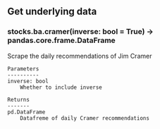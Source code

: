 ## Get underlying data 
### stocks.ba.cramer(inverse: bool = True) -> pandas.core.frame.DataFrame

Scrape the daily recommendations of Jim Cramer

    Parameters
    ----------
    inverse: bool
        Whether to include inverse

    Returns
    -------
    pd.DataFrame
        Datafreme of daily Cramer recommendations
